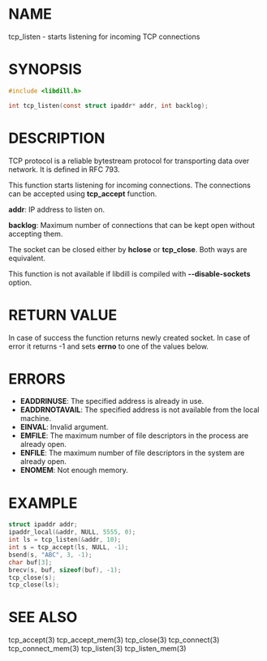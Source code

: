 # NAME

tcp_listen - starts listening for incoming TCP connections

# SYNOPSIS

```c
#include <libdill.h>

int tcp_listen(const struct ipaddr* addr, int backlog);
```

# DESCRIPTION

TCP protocol is a reliable bytestream protocol for transporting data
over network. It is defined in RFC 793.

This function starts listening for incoming connections.
The connections can be accepted using **tcp_accept** function.

**addr**: IP address to listen on.

**backlog**: Maximum number of connections that can be kept open without accepting them.

The socket can be closed either by **hclose** or **tcp_close**.
Both ways are equivalent.

This function is not available if libdill is compiled with **--disable-sockets** option.

# RETURN VALUE

In case of success the function returns newly created socket. In case of error it returns -1 and sets **errno** to one of the values below.

# ERRORS

* **EADDRINUSE**: The specified address is already in use.
* **EADDRNOTAVAIL**: The specified address is not available from the local machine.
* **EINVAL**: Invalid argument.
* **EMFILE**: The maximum number of file descriptors in the process are already open.
* **ENFILE**: The maximum number of file descriptors in the system are already open.
* **ENOMEM**: Not enough memory.

# EXAMPLE

```c
struct ipaddr addr;
ipaddr_local(&addr, NULL, 5555, 0);
int ls = tcp_listen(&addr, 10);
int s = tcp_accept(ls, NULL, -1);
bsend(s, "ABC", 3, -1);
char buf[3];
brecv(s, buf, sizeof(buf), -1);
tcp_close(s);
tcp_close(ls);
```
# SEE ALSO

tcp_accept(3) tcp_accept_mem(3) tcp_close(3) tcp_connect(3) tcp_connect_mem(3) tcp_listen(3) tcp_listen_mem(3) 
